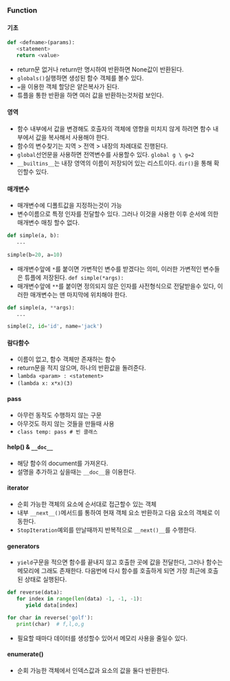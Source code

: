 ### Function

#### 기초
```python
def <defname>(params):
   <statement>
   return <value>
```
- return문 없거나 return만 명시하여 반환하면 None값이 반환된다.
- `globals()`실행하면 생성된 함수 객체를 볼수 있다.
- `=`을 이용한 객체 할당은 얕은복사가 된다.
- 튜플을 통한 반환을 하면 여러 값을 반환하는것처럼 보인다.

#### 영역
- 함수 내부에서 값을 변경해도 호출자의 객체에 영향을 미치지 않게 하려면 함수 내부에서 값을 복사해서 사용해야 한다.
- 함수의 변수찾기는 지역 > 전역 > 내장의 차례대로  진행된다.
- `global`선언문을 사용하면 전역변수를 사용할수 있다. `global g \ g=2`
- `__builtins__`는 내장 영역의 이름이 저장되어 있는 리스트이다. `dir()`을 통해 확인할수 있다.

#### 매개변수
- 매개변수에 디폴트값을 지정하는것이 가능
- 변수이름으로 특정 인자를 전달할수 있다. 그러나 이것을 사용한 이후 순서에 의한 매개변수 매칭 할수 없다.
```python
def simple(a, b):
   ...
   
simple(b=20, a=10)
```
- 매개변수앞에 `*`를 붙이면 가변적인 변수를 받겠다는 의미, 이러한 가변적인 변수들은 튜플에 저장된다. `def simple(*args):`
- 매개변수앞에 `**`를 붙이면 정의되지 않은 인자를 사전형식으로 전달받을수 있다, 이러한 매개변수는 맨 마지막에 위치해야 한다.
```python
def simple(a, **args):
   ...

simple(2, id='id', name='jack')
```

#### 람다함수
- 이름이 없고, 함수 객체만 존재하는 함수
- return문을 적지 않으며, 하나의 반환값을 돌려준다.
- `lambda <param> : <statement>`
- `(lambda x: x*x)(3)`

#### pass
- 아무런 동작도 수행하지 않는 구문
- 아무것도 하지 않는 것들을 만들때 사용
- `class temp: pass # 빈 클래스`

#### help() & `__doc__`
- 해당 함수의 document를 가져온다.
- 설명을 추가하고 싶을때는 `__doc__`을 이용한다.

#### iterator
- 순회 가능한 객체의 요소에 순서대로 접근할수 있는 객체
- 내부 `__next__()`메서드를 통하여 현재 객체 요소 반환하고 다음 요소의 객체로 이동한다.
- `StopIteration`예외를 만날때까지 반복적으로 `__next()__`를 수행한다.

#### generators
- `yield`구문을 적으면 함수를 끝내지 않고 호출한 곳에 값을 전달한다, 그러나 함수는 메모리에 그래도 존재한다. 다음번에 다시 함수를 호출하게 되면 가장 최근에 호출된 상태로 실행된다.
```python
def reverse(data):
   for index in range(len(data) -1, -1, -1):
      yield data[index]

for char in reverse('golf'):
   print(char)  # f,l,o,g
```
- 필요할 때마다 데이터를 생성할수 있어서 메모리 사용을 줄일수 있다.

#### enumerate()
- 순회 가능한 객체에서 인덱스값과 요소의 값을 둘다 반환한다.
